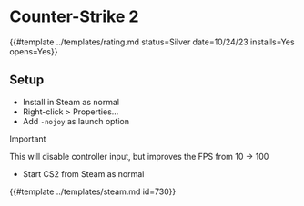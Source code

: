 # Counter-Strike 2
<!-- script:Aliases [
    "Counter Strike 2",
    "CS2"
] -->

{{#template ../templates/rating.md status=Silver date=10/24/23 installs=Yes opens=Yes}}

## Setup

- Install in Steam as normal
- Right-click > Properties...
- Add `-nojoy` as launch option

> [!IMPORTANT]
> This will disable controller input, but improves the FPS from 10 -> 100

- Start CS2 from Steam as normal

{{#template ../templates/steam.md id=730}}